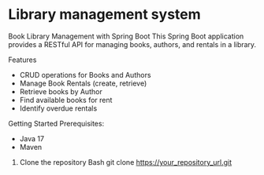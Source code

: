 # Library management system
Book Library Management with Spring Boot
This Spring Boot application provides a RESTful API for managing books, authors, and rentals in a library.

Features
- CRUD operations for Books and Authors
- Manage Book Rentals (create, retrieve)
- Retrieve books by Author
- Find available books for rent
- Identify overdue rentals

Getting Started
Prerequisites:
- Java 17
- Maven

1. Clone the repository
Bash
git clone https://your_repository_url.git
